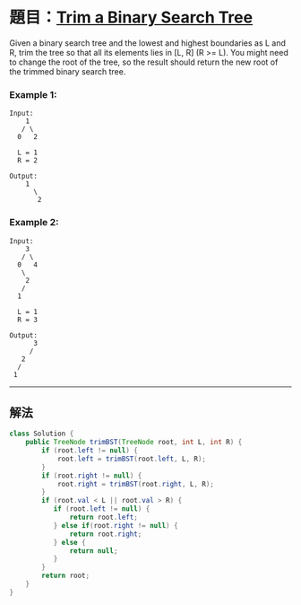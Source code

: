 # 題目：[Trim a Binary Search Tree](https://leetcode.com/problems/trim-a-binary-search-tree)

Given a binary search tree and the lowest and highest boundaries as L and R, trim the tree so that all its elements lies in [L, R] (R >= L). You might need to change the root of the tree, so the result should return the new root of the trimmed binary search tree.

### **Example 1:**

```
Input:
    1
   / \
  0   2

  L = 1
  R = 2

Output:
    1
      \
       2
```

### **Example 2:**

```
Input:
    3
   / \
  0   4
   \
    2
   /
  1

  L = 1
  R = 3

Output:
      3
     /
   2
  /
 1
```

---

## 解法

```java
class Solution {
    public TreeNode trimBST(TreeNode root, int L, int R) {
        if (root.left != null) {
            root.left = trimBST(root.left, L, R);
        }
        if (root.right != null) {
            root.right = trimBST(root.right, L, R);
        }
        if (root.val < L || root.val > R) {
           if (root.left != null) {
               return root.left;
           } else if(root.right != null) {
               return root.right;
           } else {
               return null;
           }
        }
        return root;
    }
}
```
